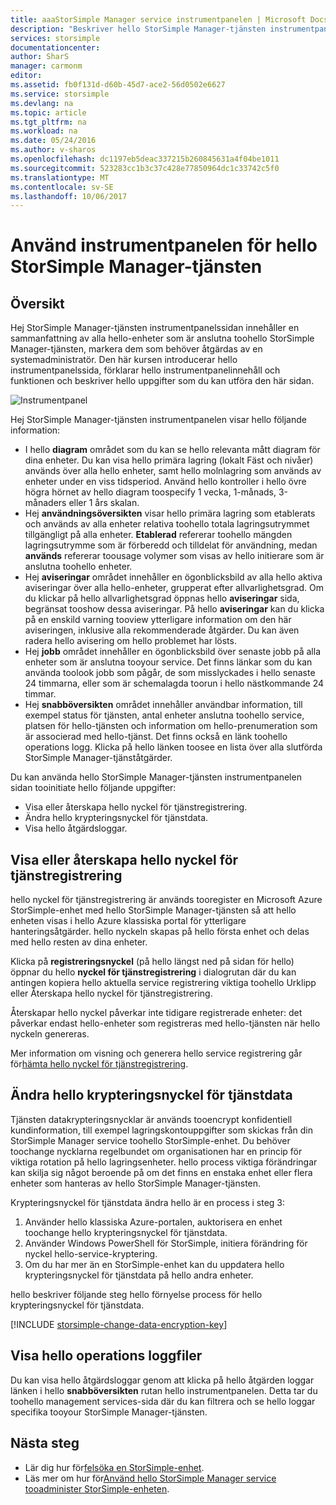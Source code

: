 ```yaml
---
title: aaaStorSimple Manager service instrumentpanelen | Microsoft Docs
description: "Beskriver hello StorSimple Manager-tjänsten instrumentpanelen och förklarar hur toouse den toomonitor hello hälsotillståndet för din StorSimple-lösning."
services: storsimple
documentationcenter: 
author: SharS
manager: carmonm
editor: 
ms.assetid: fb0f131d-d60b-45d7-ace2-56d0502e6627
ms.service: storsimple
ms.devlang: na
ms.topic: article
ms.tgt_pltfrm: na
ms.workload: na
ms.date: 05/24/2016
ms.author: v-sharos
ms.openlocfilehash: dc1197eb5deac337215b260845631a4f04be1011
ms.sourcegitcommit: 523283cc1b3c37c428e77850964dc1c33742c5f0
ms.translationtype: MT
ms.contentlocale: sv-SE
ms.lasthandoff: 10/06/2017
---
```

# <a name="use-hello-storsimple-manager-service-dashboard"></a>Använd instrumentpanelen för hello StorSimple Manager-tjänsten
## <a name="overview"></a>Översikt
Hej StorSimple Manager-tjänsten instrumentpanelssidan innehåller en sammanfattning av alla hello-enheter som är anslutna toohello StorSimple Manager-tjänsten, markera dem som behöver åtgärdas av en systemadministratör. Den här kursen introducerar hello instrumentpanelssida, förklarar hello instrumentpanelinnehåll och funktionen och beskriver hello uppgifter som du kan utföra den här sidan.

![Instrumentpanel](./media/storsimple-service-dashboard/HCS_ServiceDashboard.png)

Hej StorSimple Manager-tjänsten instrumentpanelen visar hello följande information:

* I hello **diagram** området som du kan se hello relevanta mått diagram för dina enheter. Du kan visa hello primära lagring (lokalt Fäst och nivåer) används över alla hello enheter, samt hello molnlagring som används av enheter under en viss tidsperiod. Använd hello kontroller i hello övre högra hörnet av hello diagram toospecify 1 vecka, 1-månads, 3-månaders eller 1 års skalan.
* Hej **användningsöversikten** visar hello primära lagring som etablerats och används av alla enheter relativa toohello totala lagringsutrymmet tillgängligt på alla enheter. **Etablerad** refererar toohello mängden lagringsutrymme som är förberedd och tilldelat för användning, medan **används** refererar toousage volymer som visas av hello initierare som är anslutna toohello enheter.
* Hej **aviseringar** området innehåller en ögonblicksbild av alla hello aktiva aviseringar över alla hello-enheter, grupperat efter allvarlighetsgrad. Om du klickar på hello allvarlighetsgrad öppnas hello **aviseringar** sida, begränsat tooshow dessa aviseringar. På hello **aviseringar** kan du klicka på en enskild varning tooview ytterligare information om den här aviseringen, inklusive alla rekommenderade åtgärder. Du kan även radera hello avisering om hello problemet har lösts.
* Hej **jobb** området innehåller en ögonblicksbild över senaste jobb på alla enheter som är anslutna tooyour service. Det finns länkar som du kan använda toolook jobb som pågår, de som misslyckades i hello senaste 24 timmarna, eller som är schemalagda toorun i hello nästkommande 24 timmar.
* Hej **snabböversikten** området innehåller användbar information, till exempel status för tjänsten, antal enheter anslutna toohello service, platsen för hello-tjänsten och information om hello-prenumeration som är associerad med hello-tjänst. Det finns också en länk toohello operations logg. Klicka på hello länken toosee en lista över alla slutförda StorSimple Manager-tjänståtgärder.

Du kan använda hello StorSimple Manager-tjänsten instrumentpanelen sidan tooinitiate hello följande uppgifter:

* Visa eller återskapa hello nyckel för tjänstregistrering.
* Ändra hello krypteringsnyckel för tjänstdata.
* Visa hello åtgärdsloggar.

## <a name="view-or-regenerate-hello-service-registration-key"></a>Visa eller återskapa hello nyckel för tjänstregistrering
hello nyckel för tjänstregistrering är används tooregister en Microsoft Azure StorSimple-enhet med hello StorSimple Manager-tjänsten så att hello enheten visas i hello Azure klassiska portal för ytterligare hanteringsåtgärder. hello nyckeln skapas på hello första enhet och delas med hello resten av dina enheter.

Klicka på **registreringsnyckel** (på hello längst ned på sidan för hello) öppnar du hello **nyckel för tjänstregistrering** i dialogrutan där du kan antingen kopiera hello aktuella service registrering viktiga toohello Urklipp eller Återskapa hello nyckel för tjänstregistrering.

Återskapar hello nyckel påverkar inte tidigare registrerade enheter: det påverkar endast hello-enheter som registreras med hello-tjänsten när hello nyckeln genereras.

Mer information om visning och generera hello service registrering går för[hämta hello nyckel för tjänstregistrering](storsimple-manage-service.md#get-the-service-registration-key).

## <a name="change-hello-service-data-encryption-key"></a>Ändra hello krypteringsnyckel för tjänstdata
Tjänsten datakrypteringsnycklar är används tooencrypt konfidentiell kundinformation, till exempel lagringskontouppgifter som skickas från din StorSimple Manager service toohello StorSimple-enhet. Du behöver toochange nycklarna regelbundet om organisationen har en princip för viktiga rotation på hello lagringsenheter. hello process viktiga förändringar kan skilja sig något beroende på om det finns en enstaka enhet eller flera enheter som hanteras av hello StorSimple Manager-tjänsten.

Krypteringsnyckel för tjänstdata ändra hello är en process i steg 3:

1. Använder hello klassiska Azure-portalen, auktorisera en enhet toochange hello krypteringsnyckel för tjänstdata.
2. Använder Windows PowerShell för StorSimple, initiera förändring för nyckel hello-service-kryptering.
3. Om du har mer än en StorSimple-enhet kan du uppdatera hello krypteringsnyckel för tjänstdata på hello andra enheter.

hello beskriver följande steg hello förnyelse process för hello krypteringsnyckel för tjänstdata.

[!INCLUDE [storsimple-change-data-encryption-key](../../includes/storsimple-change-data-encryption-key.md)]

## <a name="view-hello-operations-logs"></a>Visa hello operations loggfiler
Du kan visa hello åtgärdsloggar genom att klicka på hello åtgärden loggar länken i hello **snabböversikten** rutan hello instrumentpanelen. Detta tar du toohello management services-sida där du kan filtrera och se hello loggar specifika tooyour StorSimple Manager-tjänsten.

## <a name="next-steps"></a>Nästa steg
* Lär dig hur för[felsöka en StorSimple-enhet](storsimple-troubleshoot-operational-device.md).
* Läs mer om hur för[Använd hello StorSimple Manager service tooadminister StorSimple-enheten](storsimple-manager-service-administration.md).


